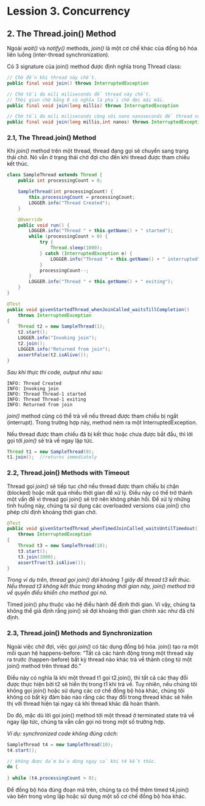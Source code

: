 # Lession 3. Concurrency

## 2. The Thread.join() Method

Ngoài *wait()* và *notify()* methods, *join()* là một cơ chế khác của đồng bộ hóa liên luồng (inter-thread synchronization).

Có 3 signature của join() method được định nghĩa trong Thread class:  

```java
// Chờ đến khi thread này chết.  
public final void join() throws InterruptedException  

// Chờ tối đa mili miliseconds để thread này chết.
// Thời gian chờ bằng 0 có nghĩa là phải chờ đợi mãi mãi.  
public final void join(long millis) throws InterruptedException  

// Chờ tối đa mili miliseconds cộng với nano nanoseconds để thread này chết.  
public final void join(long millis,int nanos) throws InterruptedException  
```


### 2.1, The Thread.join() Method

Khi *join()* method trên một thread, thread đang gọi sẽ chuyển sang trạng thái chờ. Nó vẫn ở trạng thái chờ đợi cho đến khi thread được tham chiếu kết thúc.

```java
class SampleThread extends Thread {
    public int processingCount = 0;

    SampleThread(int processingCount) {
        this.processingCount = processingCount;
        LOGGER.info("Thread Created");
    }

    @Override
    public void run() {
        LOGGER.info("Thread " + this.getName() + " started");
        while (processingCount > 0) {
            try {
                Thread.sleep(1000);
            } catch (InterruptedException e) {
                LOGGER.info("Thread " + this.getName() + " interrupted");
            }
            processingCount--;
        }
        LOGGER.info("Thread " + this.getName() + " exiting");
    }
}

@Test
public void givenStartedThread_whenJoinCalled_waitsTillCompletion() 
    throws InterruptedException 
{
    Thread t2 = new SampleThread(1);
    t2.start();
    LOGGER.info("Invoking join");
    t2.join();
    LOGGER.info("Returned from join");
    assertFalse(t2.isAlive());
}
```

*Sau khi thực thi code, output như sau:*

```
INFO: Thread Created
INFO: Invoking join
INFO: Thread Thread-1 started
INFO: Thread Thread-1 exiting
INFO: Returned from join
```

*join()* method cũng có thể trả về nếu thread được tham chiếu bị ngắt (interrupt). Trong trường hợp này, method ném ra một InterruptedException.

Nếu thread được tham chiếu đã bị kết thúc hoặc chưa được bắt đầu, thì lời gọi tới *join()* sẽ trả về ngay lập tức.

```java
Thread t1 = new SampleThread(0);
t1.join();  //returns immediately
```


### 2.2, Thread.join() Methods with Timeout

Thread gọi *join()* sẽ tiếp tục chờ nếu thread được tham chiếu bị chặn (blocked) hoặc mất quá nhiều thời gian để xử lý. Điều này có thể trở thành một vấn đề vì thread gọi join() sẽ trở nên không phản hồi. Để xử lý những tình huống này, chúng ta sử dụng các overloaded versions của join() cho phép chỉ định khoảng thời gian chờ.

```java
@Test
public void givenStartedThread_whenTimedJoinCalled_waitsUntilTimedout()
    throws InterruptedException 
{
    Thread t3 = new SampleThread(10);
    t3.start();
    t3.join(1000);
    assertTrue(t3.isAlive());
}
```

*Trong ví dụ trên, thread gọi join() đợi khoảng 1 giây để thread t3 kết thúc. Nếu thread t3 không kết thúc trong khoảng thời gian này, join() method trả về quyền điều khiển cho method gọi nó.*

Timed join() phụ thuộc vào hệ điều hành để định thời gian. Vì vậy, chúng ta không thể giả định rằng join() sẽ đợi khoảng thời gian chính xác như đã chỉ định.


### 2.3, Thread.join() Methods and Synchronization

Ngoài việc chờ đợi, việc gọi *join()* có tác dụng đồng bộ hóa. join() tạo ra một mối quan hệ happens-before: “Tất cả các hành động trong một thread xảy ra trước (happen-before) bất kỳ thread nào khác trả về thành công từ một join() method trên thread đó.”

Điều này có nghĩa là khi một thread t1 gọi t2.join(), thì tất cả các thay đổi được thực hiện bởi t2 sẽ hiển thị trong t1 khi trả về. Tuy nhiên, nếu chúng tôi không gọi join() hoặc sử dụng các cơ chế đồng bộ hóa khác, chúng tôi không có bất kỳ đảm bảo nào rằng các thay đổi trong thread khác sẽ hiển thị với thread hiện tại ngay cả khi thread khác đã hoàn thành.

Do đó, mặc dù lời gọi join() method tới một thread ở terminated state trả về ngay lập tức, chúng ta vẫn cần gọi nó trong một số trường hợp.

*Ví dụ: synchronized code không đúng cách:*

```java
SampleThread t4 = new SampleThread(10);
t4.start();

// không được đảm bảo dừng ngay cả khi t4 kết thúc.
do {
       
} while (t4.processingCount > 0);
```

Để đồng bộ hóa đúng đoạn mã trên, chúng ta có thể thêm timed t4.join() vào bên trong vòng lặp hoặc sử dụng một số cơ chế đồng bộ hóa khác.
